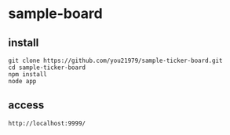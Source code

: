 sample-board
===================

install
-------

```
git clone https://github.com/you21979/sample-ticker-board.git
cd sample-ticker-board
npm install
node app
```

access
------

```
http://localhost:9999/
```

